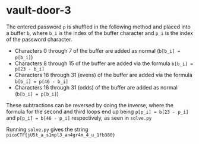 # vault-door-3

The entered password `p` is shuffled in the following method and placed into a buffer `b`, where `b_i` is the index of the buffer character and `p_i` is the index of the password character.
* Characters 0 through 7 of the buffer are added as normal (`b[b_i] = p[b_i]`)
* Characters 8 through 15 of the buffer are added via the formula `b[b_i] = p[23 - b_i]`
* Characters 16 through 31 (evens) of the buffer are added via the formula `b[b_i] = p[46 - b_i]`
* Characters 16 through 31 (odds) of the buffer are added as normal (`b[b_i] = p[b_i]`)

These subtractions can be reversed by doing the inverse, where the formula for the second and third loops end up being `p[p_i] = b[23 - p_i]` and `p[p_i] = b[46 - p_i]` respectively, as seen in `solve.py`

Running `solve.py` gives the string `picoCTF{jU5t_a_s1mpl3_an4gr4m_4_u_1fb380}`